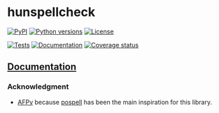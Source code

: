 # hunspellcheck

[![PyPI][pypi-version-badge-link]][pypi-link]
[![Python versions][pypi-pyversions-badge-link]][pypi-link]
[![License][license-image]][license-link]

[![Tests][tests-image]][tests-link]
[![Documentation][documentation-image]][documentation-link]
[![Coverage status][coverage-image]][coverage-link]

## [Documentation][documentation-link]

### Acknowledgment

- [AFPy](https://github.com/AFPy) because
 [pospell](https://github.com/AFPy/pospell) has been the main inspiration for
 this library.

[pypi-link]: https://pypi.org/project/hunspellcheck
[pypi-version-badge-link]: https://img.shields.io/pypi/v/hunspellcheck?logo=pypi&logoColor=white
[pypi-pyversions-badge-link]: https://img.shields.io/pypi/pyversions/hunspellcheck?logo=python&logoColor=white
[license-image]: https://img.shields.io/pypi/l/hunspellcheck?color=light-green&logo=freebsd&logoColor=whiite
[license-link]: https://github.com/mondeja/hunspellcheck/blob/master/LICENSE

[tests-image]: https://img.shields.io/github/workflow/status/mondeja/hunspellcheck/CI?logo=github&label=tests
[tests-link]: https://github.com/mondeja/hunspellcheck/actions?query=workflow%3ACI
[documentation-image]: https://img.shields.io/readthedocs/hunspellcheck?logo=read-the-docs&logoColor=white
[documentation-link]: https://hunspellcheck.readthedocs.io
[coverage-image]: https://img.shields.io/coveralls/github/mondeja/hunspellcheck?logo=coveralls
[coverage-link]: https://coveralls.io/github/mondeja/hunspellcheck
